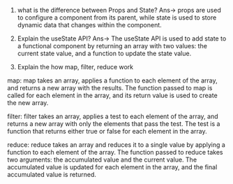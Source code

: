 1) what is the difference between Props and State? 
Ans->  props are used to configure a component from its parent, while state is used to store dynamic data that changes within the component.


2) Explain the useState API?
Ans-> The useState API is used to add state to a functional component by returning an array with two values: the current state value, and a function to update the state value.

3) Explain the how map, filter, reduce work 

map: map takes an array, applies a function to each element of the array, and returns a new array with the results. The function passed to map is called for each element in the array, and its return value is used to create the new array.


filter: filter takes an array, applies a test to each element of the array, and returns a new array with only the elements that pass the test. The test is a function that returns either true or false for each element in the array.


reduce: reduce takes an array and reduces it to a single value by applying a function to each element of the array. The function passed to reduce takes two arguments: the accumulated value and the current value. The accumulated value is updated for each element in the array, and the final accumulated value is returned.